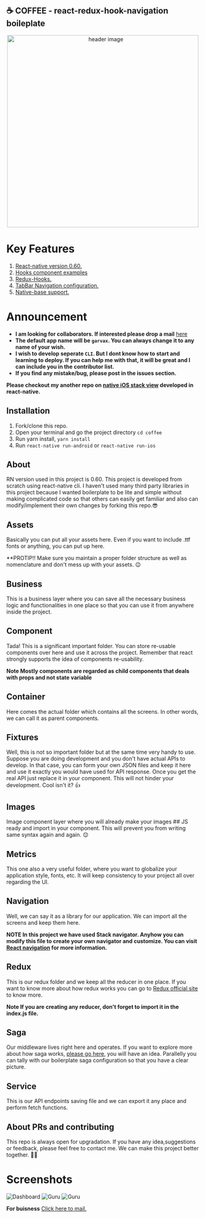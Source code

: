☕ COFFEE - react-redux-hook-navigation boileplate   
---------


<p align="center"><img src="https://i.ibb.co/j53GGvt/coffee.png" alt="header image" width="500px"></p>


# Key Features
1. [React-native version 0.60.](https://reactnative.dev/blog/2019/07/03/version-60)
2. [Hooks component examples](https://reactjs.org/docs/hooks-intro.html)
3. [Redux-Hooks.](https://react-redux.js.org/api/hooks)
4. [TabBar Navigation configuration.](https://reactnavigation.org/docs/tab-based-navigation/)
5. [Native-base support.](https://nativebase.io/) 

# Announcement

- **I am looking for collaborators. If interested please drop a mail** [here](https://github.com/gouravrc)
- **The default app name will be ```garvax```. You can always change it to any name of your wish.**
- **I wish to develop seperate ```CLI```. But I dont know how to start and learning to deploy. If you can help me with that, it will be great and I can include you in the contributor list.**
- **If you find any mistake/bug, please post in the issues section.**


**Please checkout my another repo on [native iOS stack view](https://github.com/gouravrc/react-native-stack-view) developed in react-native.**

Installation
------------

1. Fork/clone this repo.
2. Open your terminal and go the project directory
```cd coffee```
3. Run yarn install,
```yarn install```
4. Run 
```react-native run-android```
or
```react-native run-ios```


About
------
RN version used in this project is 0.60. This project is developed from scratch using react-native cli. I haven't used many third party libraries in this project because I wanted boilerplate to be lite and simple without making complicated code so that others can easily get familiar and also can modify/implement their own changes by forking this repo.😎

Assets
------
Basically you can put all your assets here. Even if you want to include .ttf fonts or anything, you can put up here.

**PROTIP!! Make sure you maintain a proper folder structure as well as nomenclature and don't mess up with your assets. 😉

Business
--------
This is a business layer where you can save all the necessary business logic and functionalities in one place so that you can use it from anywhere inside the project.

Component
---------
Tada! This is a significant important folder. You can store re-usable components over here and use it across the project. Remember that react strongly supports the idea of components re-usability.

**Note Mostly components are regarded as child components that deals with props and not state variable**

Container
---------
Here comes the actual folder which contains all the screens. In other words, we can call it as parent components.

Fixtures
--------
Well, this is not so important folder but at the same time very handy to use. Suppose you are doing development and you don't have actual APIs to develop. In that case, you can form your own JSON files and keep it here and use it exactly you would have used for API response. Once you get the real API just replace it in your component. This will not hinder your development. Cool isn't it? 👍

Images
------
Image component layer where you will already make your images ## JS ready and import in your component. This will prevent you from writing same syntax again and again. 😌

Metrics
--------
This one also a very useful folder, where you want to globalize your application style, fonts, etc. It will keep consistency to your project all over regarding the UI.

Navigation
---------
Well, we can say it as a library for our application. We can import all the screens and keep them here.

**NOTE In this project we have used Stack navigator. Anyhow you can modify this file to create your own navigator and customize. You can visit [React navigation](https://reactnavigation.org/docs/en/custom-navigators.html) for more information.**

Redux
-----
This is our redux folder and we keep all the reducer in one place. If you want to know more about how redux works you can go to [Redux official site](https://redux.js.org/basics/usage-with-react) to know more.

**Note If you are creating any reducer, don't forget to import it in the index.js file.**

Saga
----
Our middleware lives right here and operates. If you want to explore more about how saga works, [please go here](https://medium.com/@sprocompany/why-you-should-use-redux-saga-b64f6fce5e4a), you will have an idea. Parallelly you can tally with our boilerplate saga configuration so that you have a clear picture.

Service
-------
This is our API endpoints saving file and we can export it any place and perform fetch functions.

About PRs and contributing
----------------------------
This repo is always open for upgradation. If you have any idea,suggestions or feedback, please feel free to contact me. We can make this project better together. 🙏🤟

# Screenshots
![Dashboard](https://i.ibb.co/w6vDCP0/Dashboard.png) ![Guru](https://i.ibb.co/0r7C55Z/Guru.png) 
![Guru](https://i.ibb.co/c2g9ftJ/Profile.png) 

**For buisness**
[Click here to mail.](mailto:grcnation95@gmail.com?subject=[GitHub]%20Buisness%20Query)



